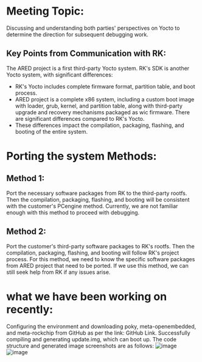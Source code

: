 # Meeting Topic:
Discussing and understanding both parties' perspectives on Yocto to determine the direction for subsequent debugging work.

## Key Points from Communication with RK:
The ARED project is a first third-party Yocto system.
RK's SDK is another Yocto system, with significant differences:

* RK's Yocto includes complete firmware format, partition table, and boot process.
* ARED project is a complete x86 system, including a custom boot image with loader, grub, kernel, and partition table, along with third-party upgrade and recovery mechanisms packaged as wic firmware. There are significant differences compared to RK's Yocto.
* These differences impact the compilation, packaging, flashing, and booting of the entire system.

# Porting the system Methods:
## Method 1:
Port the necessary software packages from RK to the third-party rootfs. Then the compilation, packaging, flashing, and booting will be consistent with the customer's PCengine method.
Currently, we are not familiar enough with this method to proceed with debugging.
## Method 2:
Port the customer's third-party software packages to RK's rootfs. Then the compilation, packaging, flashing, and booting will follow RK's project process.
For this method, we need to know the specific software packages from ARED project that need to be ported. 
If we use this method, we can still seek help from RK if any issues arise.

# what we have been working on recently:
Configuring the environment and downloading poky, meta-openembedded, and meta-rockchip from GitHub as per the link: GitHub Link.
Successfully compiling and generating update.img, which can boot up.
The code structure and generated image screenshots are as follows:
![image](https://github.com/simongiec/SOLUTION-3568yocto/assets/169290270/0dcf6a09-76fd-4e65-8ad1-0e5042fbeb4b)
![image](https://github.com/simongiec/SOLUTION-3568yocto/assets/169290270/6107da97-116a-42f2-9cf4-57e93d55c8ef)

